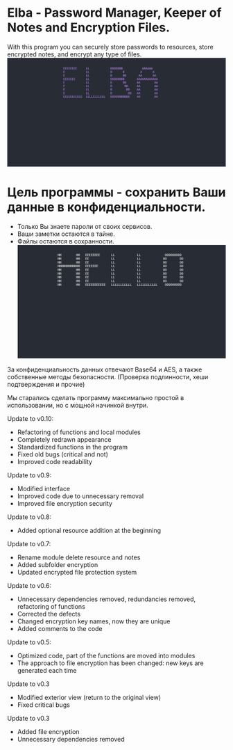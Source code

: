 # Elba - Password Manager, Keeper of Notes and Encryption Files.

With this program you can securely store passwords to resources, store encrypted notes, and encrypt any type of files.
![ELBA](https://github.com/Berliner187/elba/blob/delta/img/logo.png)

# Цель программы - сохранить Ваши данные в конфиденциальности.
- Только Вы знаете пароли от своих сервисов.
- Ваши заметки остаются в тайне.
- Файлы остаются в сохранности.
![ELBA](https://github.com/Berliner187/elba/blob/delta/img/hello.png)

За конфиденциальность данных отвечают Base64 и AES, а также собственные методы безопасности.
(Проверка подлинности, хеши подтверждения и прочие)

Мы старались сделать программу максимально простой в использовании, но с мощной начинкой внутри.

Update to v0.10:
- Refactoring of functions and local modules
- Completely redrawn appearance
- Standardized functions in the program
- Fixed old bugs (critical and not)
- Improved code readability

Update to v0.9:
- Modified interface
- Improved code due to unnecessary removal
- Improved file encryption security

Update to v0.8:
- Added optional resource addition at the beginning

Update to v0.7:
- Rename module delete resource and notes
- Added subfolder encryption
- Updated encrypted file protection system

Update to v0.6:
- Unnecessary dependencies removed, redundancies removed, refactoring of functions
- Corrected the defects
- Changed encryption key names, now they are unique
- Added comments to the code

Update to v0.5:
- Optimized code, part of the functions are moved into modules
- The approach to file encryption has been changed: new keys are generated each time

Update to v0.3
- Modified exterior view (return to the original view)
- Fixed critical bugs

Update to v0.3
- Added file encryption
- Unnecessary dependencies removed
